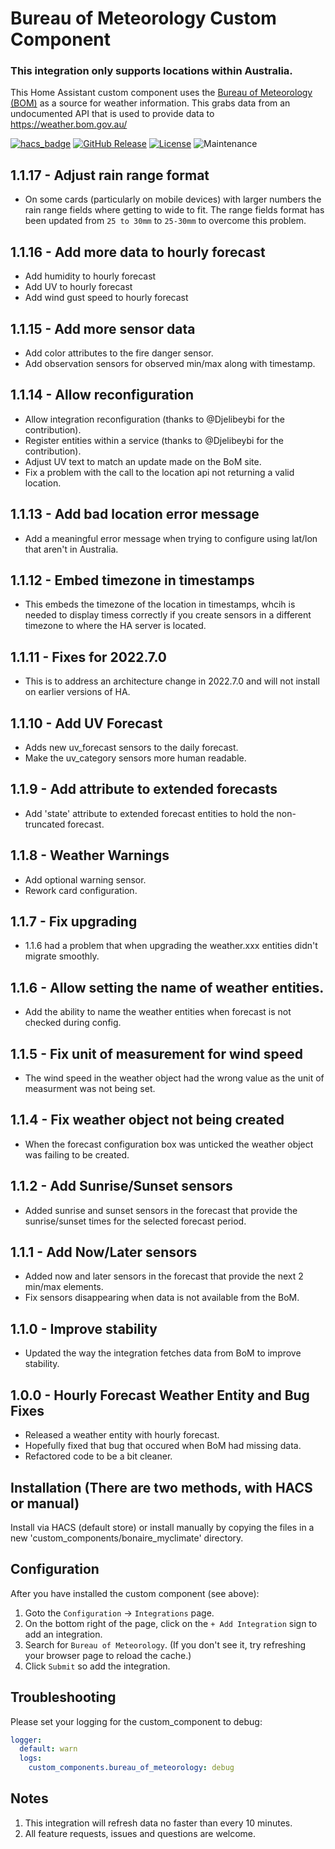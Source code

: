 # Bureau of Meteorology Custom Component

### **This integration only supports locations within Australia.**

This Home Assistant custom component uses the [Bureau of Meteorology (BOM)](http://www.bom.gov.au) as a source for weather information. This grabs data from an undocumented API that is used to provide data to https://weather.bom.gov.au/

[![hacs_badge](https://img.shields.io/badge/HACS-Default-orange.svg?style=for-the-badge)](https://github.com/custom-components/hacs)
[![GitHub Release][releases-shield]][releases]
[![License][license-shield]](LICENSE.md)
![Maintenance](https://img.shields.io/maintenance/yes/2022?style=for-the-badge)

## 1.1.17 - Adjust rain range format
  - On some cards (particularly on mobile devices) with larger numbers the rain range fields where getting to wide to fit. The range fields format has been updated from `25 to 30mm` to `25-30mm` to overcome this problem.
## 1.1.16 - Add more data to hourly forecast
  - Add humidity to hourly forecast
  - Add UV to hourly forecast
  - Add wind gust speed to hourly forecast

## 1.1.15 - Add more sensor data
  - Add color attributes to the fire danger sensor.
  - Add observation sensors for observed min/max along with timestamp.

## 1.1.14 - Allow reconfiguration
  - Allow integration reconfiguration (thanks to @Djelibeybi for the contribution).
  - Register entities within a service  (thanks to @Djelibeybi for the contribution).
  - Adjust UV text to match an update made on the BoM site.
  - Fix a problem with the call to the location api not returning a valid location.

## 1.1.13 - Add bad location error message
  - Add a meaningful error message when trying to configure using lat/lon that aren't in Australia.

## 1.1.12 - Embed timezone in timestamps
  - This embeds the timezone of the location in timestamps, whcih is needed to display timess correctly if you create sensors in a different timezone to where the HA server is located.

## 1.1.11 - Fixes for 2022.7.0
  - This is to address an architecture change in 2022.7.0 and will not install on earlier versions of HA.
  
## 1.1.10 - Add UV Forecast
- Adds new uv_forecast sensors to the daily forecast.
- Make the uv_category sensors more human readable.

## 1.1.9 - Add attribute to extended forecasts
- Add 'state' attribute to extended forecast entities to hold the non-truncated forecast.

## 1.1.8 - Weather Warnings
- Add optional warning sensor.
- Rework card configuration.

## 1.1.7 - Fix upgrading
- 1.1.6 had a problem that when upgrading the weather.xxx entities didn't migrate smoothly.

## 1.1.6 - Allow setting the name of weather entities.
- Add the ability to name the weather entities when forecast is not checked during config.

## 1.1.5 - Fix unit of measurement for wind speed
- The wind speed in the weather object had the wrong value as the unit of measurment was not being set.

## 1.1.4 - Fix weather object not being created
- When the forecast configuration box was unticked the weather object was failing to be created.

## 1.1.2 - Add Sunrise/Sunset sensors
- Added sunrise and sunset sensors in the forecast that provide the sunrise/sunset times for the selected forecast period.

## 1.1.1 - Add Now/Later sensors
- Added now and later sensors in the forecast that provide the next 2 min/max elements.
- Fix sensors disappearing when data is not available from the BoM.

## 1.1.0 - Improve stability
- Updated the way the integration fetches data from BoM to improve stability.

## 1.0.0 - Hourly Forecast Weather Entity and Bug Fixes
- Released a weather entity with hourly forecast.
- Hopefully fixed that bug that occured when BoM had missing data.
- Refactored code to be a bit cleaner.

## Installation (There are two methods, with HACS or manual)

Install via HACS (default store) or install manually by copying the files in a new 'custom_components/bonaire_myclimate' directory.

## Configuration
After you have installed the custom component (see above):
1. Goto the `Configuration` -> `Integrations` page.  
2. On the bottom right of the page, click on the `+ Add Integration` sign to add an integration.
3. Search for `Bureau of Meteorology`. (If you don't see it, try refreshing your browser page to reload the cache.)
4. Click `Submit` so add the integration.

## Troubleshooting
Please set your logging for the custom_component to debug:
```yaml
logger:
  default: warn
  logs:
    custom_components.bureau_of_meteorology: debug
```

## Notes
1. This integration will refresh data no faster than every 10 minutes.
2. All feature requests, issues and questions are welcome.

[hacs]: https://hacs.xyz
[hacsbadge]: https://img.shields.io/badge/HACS-Default-orange.svg?style=for-the-badge
[license-shield]: https://img.shields.io/github/license/bremor/bureau_of_meteorology.svg?style=for-the-badge
[releases-shield]: https://img.shields.io/github/release/bremor/bureau_of_meteorology.svg?style=for-the-badge
[releases]: https://github.com/bremor/bureau_of_meteorology/releases
